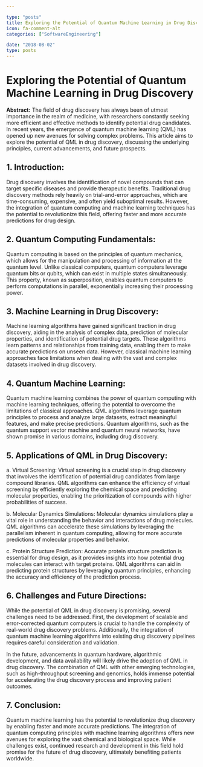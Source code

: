```yaml
---

type: "posts"
title: Exploring the Potential of Quantum Machine Learning in Drug Discovery
icon: fa-comment-alt
categories: ["SoftwareEngineering"]

date: "2018-08-02"
type: posts
---
```





# Exploring the Potential of Quantum Machine Learning in Drug Discovery

**Abstract:**
The field of drug discovery has always been of utmost importance in the realm of medicine, with researchers constantly seeking more efficient and effective methods to identify potential drug candidates. In recent years, the emergence of quantum machine learning (QML) has opened up new avenues for solving complex problems. This article aims to explore the potential of QML in drug discovery, discussing the underlying principles, current advancements, and future prospects.

## 1. Introduction:
Drug discovery involves the identification of novel compounds that can target specific diseases and provide therapeutic benefits. Traditional drug discovery methods rely heavily on trial-and-error approaches, which are time-consuming, expensive, and often yield suboptimal results. However, the integration of quantum computing and machine learning techniques has the potential to revolutionize this field, offering faster and more accurate predictions for drug design.

## 2. Quantum Computing Fundamentals:
Quantum computing is based on the principles of quantum mechanics, which allows for the manipulation and processing of information at the quantum level. Unlike classical computers, quantum computers leverage quantum bits or qubits, which can exist in multiple states simultaneously. This property, known as superposition, enables quantum computers to perform computations in parallel, exponentially increasing their processing power.

## 3. Machine Learning in Drug Discovery:
Machine learning algorithms have gained significant traction in drug discovery, aiding in the analysis of complex data, prediction of molecular properties, and identification of potential drug targets. These algorithms learn patterns and relationships from training data, enabling them to make accurate predictions on unseen data. However, classical machine learning approaches face limitations when dealing with the vast and complex datasets involved in drug discovery.

## 4. Quantum Machine Learning:
Quantum machine learning combines the power of quantum computing with machine learning techniques, offering the potential to overcome the limitations of classical approaches. QML algorithms leverage quantum principles to process and analyze large datasets, extract meaningful features, and make precise predictions. Quantum algorithms, such as the quantum support vector machine and quantum neural networks, have shown promise in various domains, including drug discovery.

## 5. Applications of QML in Drug Discovery:
a. Virtual Screening: Virtual screening is a crucial step in drug discovery that involves the identification of potential drug candidates from large compound libraries. QML algorithms can enhance the efficiency of virtual screening by efficiently exploring the chemical space and predicting molecular properties, enabling the prioritization of compounds with higher probabilities of success.

b. Molecular Dynamics Simulations: Molecular dynamics simulations play a vital role in understanding the behavior and interactions of drug molecules. QML algorithms can accelerate these simulations by leveraging the parallelism inherent in quantum computing, allowing for more accurate predictions of molecular properties and behavior.

c. Protein Structure Prediction: Accurate protein structure prediction is essential for drug design, as it provides insights into how potential drug molecules can interact with target proteins. QML algorithms can aid in predicting protein structures by leveraging quantum principles, enhancing the accuracy and efficiency of the prediction process.

## 6. Challenges and Future Directions:
While the potential of QML in drug discovery is promising, several challenges need to be addressed. First, the development of scalable and error-corrected quantum computers is crucial to handle the complexity of real-world drug discovery problems. Additionally, the integration of quantum machine learning algorithms into existing drug discovery pipelines requires careful consideration and validation.

In the future, advancements in quantum hardware, algorithmic development, and data availability will likely drive the adoption of QML in drug discovery. The combination of QML with other emerging technologies, such as high-throughput screening and genomics, holds immense potential for accelerating the drug discovery process and improving patient outcomes.

## 7. Conclusion:
Quantum machine learning has the potential to revolutionize drug discovery by enabling faster and more accurate predictions. The integration of quantum computing principles with machine learning algorithms offers new avenues for exploring the vast chemical and biological space. While challenges exist, continued research and development in this field hold promise for the future of drug discovery, ultimately benefiting patients worldwide.